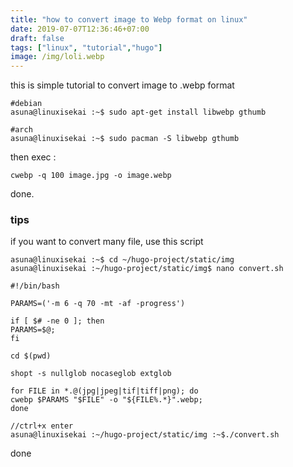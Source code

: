 ```yaml
---
title: "how to convert image to Webp format on linux"
date: 2019-07-07T12:36:46+07:00
draft: false
tags: ["linux", "tutorial","hugo"]
image: /img/loli.webp
---
```


this is simple tutorial to convert image to .webp format

    #debian
    asuna@linuxisekai :~$ sudo apt-get install libwebp gthumb
    
    #arch
    asuna@linuxisekai :~$ sudo pacman -S libwebp gthumb

then exec :

    cwebp -q 100 image.jpg -o image.webp

done.

### tips
if you want to convert many file, use this script

    asuna@linuxisekai :~$ cd ~/hugo-project/static/img
    asuna@linuxisekai :~/hugo-project/static/img$ nano convert.sh

    #!/bin/bash

    PARAMS=('-m 6 -q 70 -mt -af -progress')

    if [ $# -ne 0 ]; then
	PARAMS=$@;
    fi

    cd $(pwd)

    shopt -s nullglob nocaseglob extglob

    for FILE in *.@(jpg|jpeg|tif|tiff|png); do 
    cwebp $PARAMS "$FILE" -o "${FILE%.*}".webp;
    done
    
    //ctrl+x enter
    asuna@linuxisekai :~/hugo-project/static/img :~$./convert.sh

done